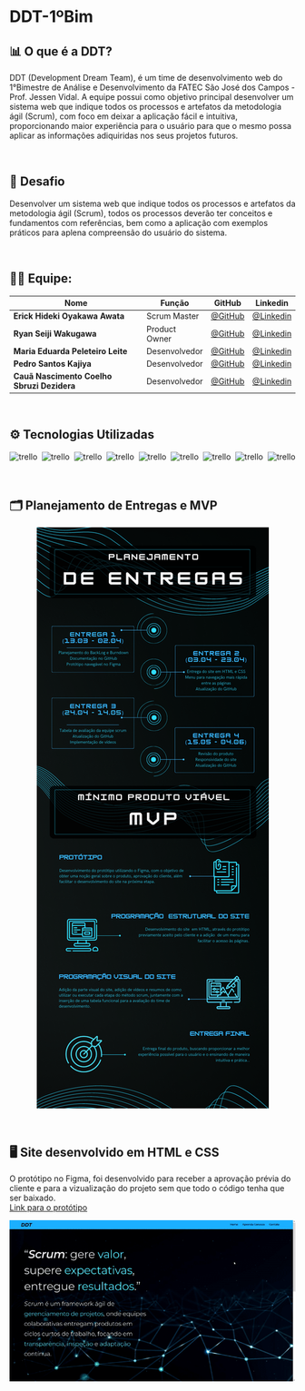 # DDT-1ºBim

**<h2>📊 O que é a DDT?</h2>**
DDT (Development Dream Team), é um time de desenvolvimento web do 1°Bimestre de Análise e Desenvolvimento da FATEC São José dos Campos - Prof. Jessen Vidal. A equipe possui como objetivo principal desenvolver  um  sistema  web que  indique  todos  os  processos  e  artefatos  da  metodologia  ágil (Scrum), com foco em deixar a aplicação fácil e intuitiva, proporcionando maior experiência para o usuário para que o mesmo possa aplicar as informações adiquiridas nos seus projetos futuros.

<br>

**<h2>🎯 Desafio</h2>**
Desenvolver  um  sistema  web que  indique  todos  os  processos  e  artefatos  da  metodologia  ágil (Scrum),  todos os processos deverão  ter conceitos  e  fundamentos  com  referências,  bem  como  a aplicação com exemplos práticos para aplena compreensão do usuário do sistema.

<br>

**<h2>👨‍💻 Equipe: </h2>**
<div align="center">
  
|Nome|Função|GitHub|Linkedin|
| -------- |-------- |-------- |-------- |
|**Erick Hideki Oyakawa Awata**|Scrum Master|[@GitHub](https://github.com/erickhoawata)|[@Linkedin](http://linkedin.com/in/érick-awata)
|**Ryan Seiji Wakugawa**|Product Owner|[@GitHub](https://github.com/ryan-wakugawaa)|[@Linkedin]()
|**Maria Eduarda Peleteiro Leite**|Desenvolvedor|[@GitHub](https://github.com/Dudaleite08">)|[@Linkedin]()
|**Pedro Santos Kajiya**|Desenvolvedor|[@GitHub](https://github.com/kajiyap)|[@Linkedin](https://www.linkedin.com/in/pedro-santos-kajiya-65763b260/)
|**Cauã Nascimento Coelho Sbruzi Dezidera**|Desenvolvedor|[@GitHub](https://github.com/CauaDezidera)|[@Linkedin]()
  
<br>  
  
</div>

**<h2>⚙ Tecnologias Utilizadas</h2>**
<div align="center">
  <img src="https://img.shields.io/badge/Flask-000000?style=for-the-badge&logo=flask&logoColor=white" title="trello" alt="trello"/>&nbsp;
  <img src="https://img.shields.io/badge/GitHub-100000?style=for-the-badge&logo=github&logoColor=white" title="trello" alt="trello"/>&nbsp;
  <img src="https://img.shields.io/badge/Python-14354C?style=for-the-badge&logo=python&logoColor=white" title="trello" alt="trello"/>&nbsp;
  <img src="https://img.shields.io/badge/Trello-0052CC?style=for-the-badge&logo=trello&logoColor=white" title="trello" alt="trello"/>&nbsp;
  <img src="https://img.shields.io/badge/Canva-%2300C4CC.svg?&style=for-the-badge&logo=Canva&logoColor=white" title="trello" alt="trello"/>&nbsp;
  <img src="https://img.shields.io/badge/HTML-239120?style=for-the-badge&logo=html5&logoColor=white" title="trello" alt="trello"/>&nbsp;
  <img src="https://img.shields.io/badge/CSS-239120?&style=for-the-badge&logo=css3&logoColor=white" title="trello" alt="trello"/>&nbsp;
  <img src="https://img.shields.io/badge/Microsoft_Excel-217346?style=for-the-badge&logo=microsoft-excel&logoColor=white" title="trello" alt="trello"/>&nbsp;
  <img src="https://img.shields.io/badge/Figma-F24E1E?style=for-the-badge&logo=figma&logoColor=white" title="trello" alt="trello"/>&nbsp;

  
</div>

<br>

**<h2>🗂 Planejamento de Entregas e MVP</h2>**

<div align="center">


![mvp](src/mpv.png)

</div>

<br>

**<h2>🖥 Site desenvolvido em HTML e CSS </h2>**
O protótipo no Figma, foi desenvolvido para receber a aprovação prévia do cliente e para a vizualização do projeto sem que todo o código tenha que ser baixado.<br>
<a href="https://www.figma.com/file/tDrqLQKNsiGbglnTp2CcwX/Prot%C3%B3tipo-API?node-id=0%3A1&t=iDi9wkiwjeJAybF1-1">Link para o protótipo</a><br>

<div align="center">

![Prototipo](src/api.gif)

</div>

